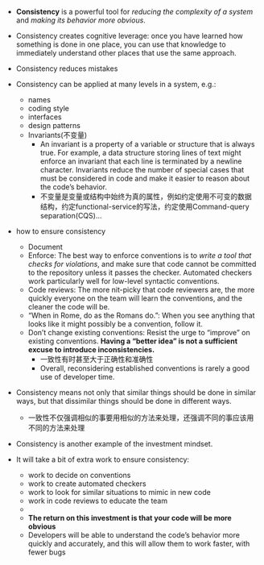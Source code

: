 + **Consistency** is a powerful tool for *reducing the complexity of a system* and *making its behavior more obvious*.

+ Consistency creates cognitive leverage: once you have learned how something is done in one place, you can use that knowledge to immediately understand other places that use the same approach.

+ Consistency reduces mistakes

+ Consistency can be applied at many levels in a system, e.g.:
    + names
    + coding style
    + interfaces
    + design patterns
    + Invariants(不变量)
        + An invariant is a property of a variable or structure that is always true. For example, a data structure storing lines of text might enforce an invariant that each line is terminated by a newline character. Invariants reduce the number of special cases that must be considered in code and make it easier to reason about the code’s behavior.
        + 不变量是变量或结构中始终为真的属性，例如约定使用不可变的数据结构，约定functional-service的写法，约定使用Command-query separation(CQS)...

+ how to ensure consistency
    + Document
    + Enforce: The best way to enforce conventions is to *write a tool that checks for violations*, and make sure that code cannot be committed to the repository unless it passes the checker. Automated checkers work particularly well for low-level syntactic conventions.
    + Code reviews: The more nit-picky that code reviewers are, the more quickly everyone on the team will learn the conventions, and the cleaner the code will be.
    + “When in Rome, do as the Romans do.”: When you see anything that looks like it might possibly be a convention, follow it.
    + Don’t change existing conventions: Resist the urge to “improve” on existing conventions. **Having a “better idea” is not a sufficient excuse to introduce inconsistencies.**
        + 一致性有时甚至大于正确性和准确性
        + Overall, reconsidering established conventions is rarely a good use of developer time.

+ Consistency means not only that similar things should be done in similar ways, but that dissimilar things should be done in different ways.
    + 一致性不仅强调相似的事要用相似的方法来处理，还强调不同的事应该用不同的方法来处理

+ Consistency is another example of the investment mindset.

+ It will take a bit of extra work to ensure consistency:
    + work to decide on conventions
    + work to create automated checkers
    + work to look for similar situations to mimic in new code
    + work in code reviews to educate the team
    +
    + **The return on this investment is that your code will be more obvious**
    + Developers will be able to understand the code’s behavior more quickly and accurately, and this will allow them to work faster, with fewer bugs
